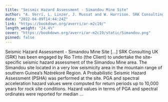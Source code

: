 ```yaml
---
title: "Seismic Hazard Assessment - Simandou Mine Site"
author: "A. Verri, L. Linzer, J. Mussat and W. Harrison. SRK Consulting"
date: "2022-04-09T14:44:24Z"
link: "https://bookdown.org/averri/ar-m2c19/"
length_weight: "24.4%"
cover: "https://bookdown.org/averri/ar-m2c19/static/Simandou.png"
pinned: false
---
```


Seismic Hazard Assessment - Simandou Mine Site [...] SRK Consulting UK (SRK) has been engaged by Rio Tinto (the Client) to undertake the site-specific seismic hazard assessment of the Simandou Mine area. The Simandou site located in a very low seismicity area in the mountain range of southern Guinea’s Nzérékoré Region. A Probabilistic Seismic Hazard Assessment (PSHA) was performed at the site. PGA and spectral acceleration hazard values were computed for return periods up to 10,000 years for rock site conditions. Hazard values in terms of PGA and spectral ordinates were reported for median ...
